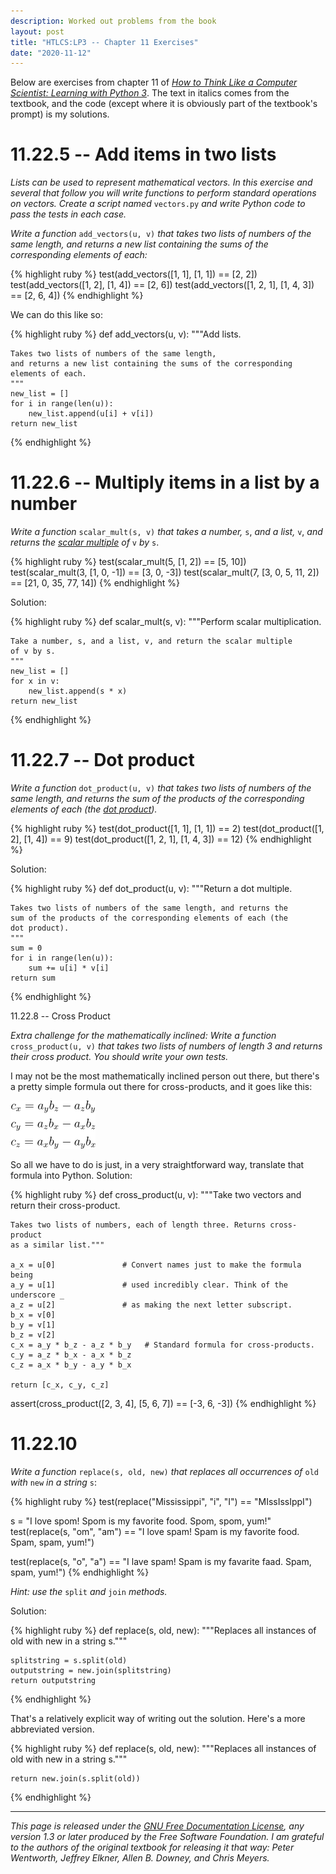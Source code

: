 ```yaml
---
description: Worked out problems from the book
layout: post
title: "HTLCS:LP3 -- Chapter 11 Exercises"
date: "2020-11-12"
---
```


Below are exercises from chapter 11 of _[How to Think Like a Computer
Scientist: Learning with Python 3](index.html)_. The text in italics comes from
the textbook, and the code (except where it is obviously part of the textbook's
prompt) is my solutions.

# 11.22.5 -- Add items in two lists

_Lists can be used to represent mathematical vectors.  In this exercise and
several that follow you will write functions to perform standard operations on
vectors.  Create a script named_ `vectors.py` _and write Python code to pass
the tests in each case._

_Write a function_ `add_vectors(u, v)` _that takes two lists of numbers of the
same length, and returns a new list containing the sums of the corresponding
elements of each:_

{% highlight ruby %}
test(add_vectors([1, 1], [1, 1]) == [2, 2]) 
test(add_vectors([1, 2], [1, 4]) == [2, 6]) 
test(add_vectors([1, 2, 1], [1, 4, 3]) == [2, 6, 4])
{% endhighlight %}


We can do this like so:

{% highlight ruby %}
def add_vectors(u, v):
    """Add lists.

    Takes two lists of numbers of the same length,
    and returns a new list containing the sums of the corresponding
    elements of each.
    """
    new_list = []
    for i in range(len(u)):
        new_list.append(u[i] + v[i])
    return new_list
{% endhighlight %}

# 11.22.6 -- Multiply items in a list by a number

_Write a function_ `scalar_mult(s, v)` _that takes a number,_ `s`, _and a
list,_ `v`, _and returns the [scalar
multiple](https://en.wikipedia.org/wiki/Scalar_multiplication) of_ `v` _by_
`s`.

{% highlight ruby %}
test(scalar_mult(5, [1, 2]) == [5, 10])
test(scalar_mult(3, [1, 0, -1]) == [3, 0, -3])
test(scalar_mult(7, [3, 0, 5, 11, 2]) == [21, 0, 35, 77, 14])
{% endhighlight %}

Solution:

{% highlight ruby %}
def scalar_mult(s, v):
    """Perform scalar multiplication.

    Take a number, s, and a list, v, and return the scalar multiple
    of v by s.
    """
    new_list = []
    for x in v:
        new_list.append(s * x)
    return new_list
{% endhighlight %}

# 11.22.7 -- Dot product

_Write a function_ `dot_product(u, v)` _that takes two lists of numbers of the
same length, and returns the sum of the products of the corresponding elements
of each (the [dot product](https://en.wikipedia.org/wiki/Dot_product))._

{% highlight ruby %}
test(dot_product([1, 1], [1, 1]) ==  2)
test(dot_product([1, 2], [1, 4]) ==  9)
test(dot_product([1, 2, 1], [1, 4, 3]) == 12)
{% endhighlight %}

Solution:

{% highlight ruby %}
def dot_product(u, v):
    """Return a dot multiple.

    Takes two lists of numbers of the same length, and returns the
    sum of the products of the corresponding elements of each (the
    dot product).
    """
    sum = 0
    for i in range(len(u)):
        sum += u[i] * v[i]
    return sum
{% endhighlight %}

11.22.8 -- Cross Product

_Extra challenge for the mathematically inclined: Write a function_
`cross_product(u, v)` _that takes two lists of numbers of length 3 and returns
their cross product. You should write your own tests._

I may not be the most mathematically inclined person out there, but there's a
pretty simple formula out there for cross-products, and it goes like this:

![formula for calculating a cross-product](../../i/31.png)

So all we have to do is just, in a very straightforward way, translate that
formula into Python. Solution:

{% highlight ruby %}
def cross_product(u, v):
    """Take two vectors and return their cross-product.

    Takes two lists of numbers, each of length three. Returns cross-product
    as a similar list."""

    a_x = u[0]               # Convert names just to make the formula being
    a_y = u[1]               # used incredibly clear. Think of the underscore _
    a_z = u[2]               # as making the next letter subscript.
    b_x = v[0]
    b_y = v[1]
    b_z = v[2]
    c_x = a_y * b_z - a_z * b_y   # Standard formula for cross-products.
    c_y = a_z * b_x - a_x * b_z
    c_z = a_x * b_y - a_y * b_x

    return [c_x, c_y, c_z]

assert(cross_product([2, 3, 4], [5, 6, 7]) == [-3, 6, -3])
{% endhighlight %}

# 11.22.10

_Write a function_ `replace(s, old, new)` _that replaces all occurrences of_ `old` _with_ `new` _in a string_ `s`:

{% highlight ruby %}
test(replace("Mississippi", "i", "I") == "MIssIssIppI")

s = "I love spom! Spom is my favorite food. Spom, spom, yum!"
test(replace(s, "om", "am") ==
    "I love spam! Spam is my favorite food. Spam, spam, yum!")

test(replace(s, "o", "a") ==
    "I lave spam! Spam is my favarite faad. Spam, spam, yum!")
{% endhighlight %}

_Hint: use the_ `split` _and_ `join` _methods._

Solution:

{% highlight ruby %}
def replace(s, old, new):
    """Replaces all instances of old with new in a string s."""

    splitstring = s.split(old)
    outputstring = new.join(splitstring)
    return outputstring
{% endhighlight %}

That's a relatively explicit way of writing out the solution. Here's a more abbreviated version.

{% highlight ruby %}
def replace(s, old, new):
    """Replaces all instances of old with new in a string s."""

    return new.join(s.split(old))
{% endhighlight %}

---

_This page is released under the [GNU Free Documentation
License](http://openbookproject.net/thinkcs/python/english3e/fdl-1.3.html), any
version 1.3 or later produced by the Free Software Foundation. I am grateful to
the authors of the original textbook for releasing it that way: Peter
Wentworth, Jeffrey Elkner, Allen B. Downey, and Chris Meyers._
